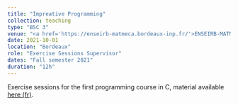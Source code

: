 ```yaml
---
title: "Impreative Programming"
collection: teaching
type: "BSC 3"
venue: "<a href='https://enseirb-matmeca.bordeaux-inp.fr/'>ENSEIRB-MATMECA</a>"
date: 2021-10-01
location: "Bordeaux"
role: "Exercise Sessions Supervisor"
dates: "Fall semester 2021"
duration: "12h"
---
```


Exercise sessions for the first programming course in C, material available [here (fr)](https://www.labri.fr/perso/fmoranda/pg101/).
